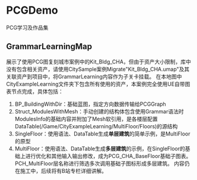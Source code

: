 # PCGDemo
PCG学习及作品集
## GrammarLearningMap
展示了使用PCG图复刻城市案例中的Kit_Bldg_CHA，但由于资产大小限制，库中没有包含相关资产，请使用CitySample案例Migrate"Kit_Bldg_CHA.umap"及其关联资产到项目中，将GrammarLearning内容作为子关卡挂载。
在本地图中CityExampleLearning文件夹下包含所有使用的资产，本案例完全使用UE自带图表节点完成，具体包括：
1. BP_BuildingWithDir：基础蓝图，指定方向数据传输给PCGGraph
2. Struct_ModulesWithMesh：手动创建的结构体包含使用Grammar语法时ModulesInfo的基础内容并附加了Mesh软引用，是各楼层配置DataTable(/Game/CityExampleLearning/MultiFloor/Floors)的源结构
3. SingleFloor：使用语法、DataTable生成**单层建筑**的简单示例，是MultiFloor的原型
4. MultiFloor：使用语法、DataTable生成**多层建筑**的示例，在SingleFloor的基础上进行优化和其他输入输出修改，成为PCG_CHA_BaseFloor基础子图表。PCH_MultiFloor层名称进行筛选多次调用基础子图标形成多层建筑。
内容仍在施工中，后续将有B站专栏详细讲解。

